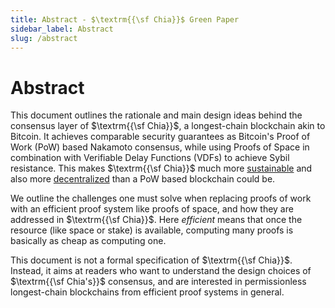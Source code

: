 ```yaml
---
title: Abstract - $\textrm{{\sf Chia}}$ Green Paper
sidebar_label: Abstract
slug: /abstract
---
```


# Abstract

This document outlines the rationale and main design ideas behind the consensus layer of $\textrm{{\sf Chia}}$, a longest-chain blockchain akin to Bitcoin. It achieves comparable security guarantees as Bitcoin's Proof of Work (PoW) based Nakamoto consensus, while using Proofs of Space in combination with Verifiable Delay Functions (VDFs) to achieve Sybil resistance. This makes $\textrm{{\sf Chia}}$ much more [sustainable](https://chiapower.org/) and also more [decentralized](https://xch.farm/decentralization/) than a PoW based blockchain could be.

We outline the challenges one must solve when replacing proofs of work with an efficient proof system like proofs of space, and how they are addressed in $\textrm{{\sf Chia}}$. Here _efficient_ means that once the resource (like space or stake) is available, computing many proofs is basically as cheap as computing one.

This document is not a formal specification of $\textrm{{\sf Chia}}$. Instead, it aims at readers who want to understand the design choices of $\textrm{{\sf Chia's}}$ consensus, and are interested in permissionless longest-chain blockchains from efficient proof systems in general.